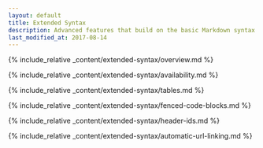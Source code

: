 ```yaml
---
layout: default
title: Extended Syntax
description: Advanced features that build on the basic Markdown syntax.
last_modified_at: 2017-08-14
---
```


{% include_relative _content/extended-syntax/overview.md %}

{% include_relative _content/extended-syntax/availability.md %}

{% include_relative _content/extended-syntax/tables.md %}

{% include_relative _content/extended-syntax/fenced-code-blocks.md %}

{% include_relative _content/extended-syntax/header-ids.md %}

{% include_relative _content/extended-syntax/automatic-url-linking.md %}
